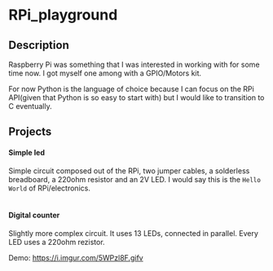 # RPi_playground

## Description
Raspberry Pi was something that I was interested in working with for some time now. I got myself one among with a GPIO/Motors kit.

For now Python is the language of choice because I can focus on the RPi API(given that Python is so easy to start with) but I would like to transition to C eventually.

## Projects
#### Simple led
Simple circuit composed out of the RPi, two jumper cables, a solderless breadboard, a 220ohm resistor and an 2V LED. I would say this is the `Hello World` of RPi/electronics.
</br></br>

#### Digital counter
Slightly more complex circuit. It uses 13 LEDs, connected in parallel. Every LED uses a 220ohm rezistor.

Demo: https://i.imgur.com/5WPzl8F.gifv

